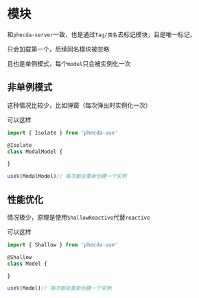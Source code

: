 # 模块

和`phecda-server`一致，也是通过`Tag/类名`去标记模块，且是唯一标记，

只会加载第一个，后续同名模块被忽略

且也是单例模式，每个`model`只会被实例化一次


## 非单例模式
这种情况比较少，比如弹窗（每次弹出时实例化一次）

可以这样

```ts
import { Isolate } from 'phecda-vue'

@Isolate
class ModalModel {

}

useV(ModalModel)// 每次都会重新创建一个实例
```

## 性能优化
情况极少，原理是使用`ShallowReactive`代替`reactive`

可以这样

```ts
import { Shallow } from 'phecda-vue'

@Shallow
class Model {

}

useV(Model)// 每次都会重新创建一个实例
```